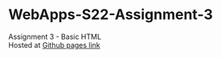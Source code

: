 # WebApps-S22-Assignment-3
Assignment 3 - Basic HTML<br>
Hosted at <a href="https://github.com/44-563-Web-Apps-S22/webapps-s22-assignment-3-Trilochan-Reddy/settings/pages">Github pages link</a>